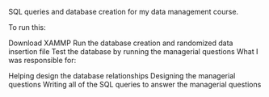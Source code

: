 SQL queries and database creation for my data management course.

To run this:

Download XAMMP
Run the database creation and randomized data insertion file
Test the database by running the managerial questions
What I was responsible for:

Helping design the database relationships
Designing the managerial questions
Writing all of the SQL queries to answer the managerial questions
